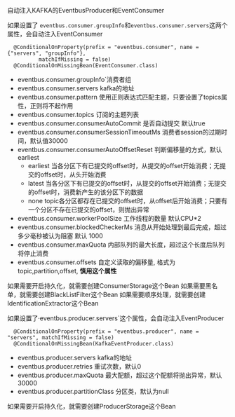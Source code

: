 自动注入KAFKA的EventbusProducer和EventConsumer

如果设置了
`eventbus.consumer.groupInfo`和`eventbus.consumer.servers`这两个属性，会自动注入EventConsumer

```
  @ConditionalOnProperty(prefix = "eventbus.consumer", name = {"servers", "groupInfo"},
          matchIfMissing = false)
  @ConditionalOnMissingBean(EventConsumer.class)
```

- eventbus.consumer.groupInfo`消费者组
- eventbus.consumer.servers kafka的地址
- eventbus.consumer.pattern 使用正则表达式匹配主题，只要设置了topics属性，正则将不起作用
- eventbus.consumer.topics 订阅的主题列表 
- eventbus.consumer.consumerAutoCommit 是否自动提交 默认true
- eventbus.consumer.consumerSessionTimeoutMs 消费者session的过期时间，默认值30000
- eventbus.consumer.consumerAutoOffsetReset 判断偏移量的方式，默认earliest
    - earliest 当各分区下有已提交的offset时，从提交的offset开始消费；无提交的offset时，从头开始消费
    - latest 当各分区下有已提交的offset时，从提交的offset开始消费；无提交的offset时，消费新产生的该分区下的数据
    - none topic各分区都存在已提交的offset时，从offset后开始消费；只要有一个分区不存在已提交的offset，则抛出异常
- eventbus.consumer.workerPoolSize 工作线程的数量 默认CPU*2
- eventbus.consumer.blockedCheckerMs 消息从开始处理到最后完成，超过多少毫秒被认为阻塞 默认 1000
- eventbus.consumer.maxQuota 内部队列的最大长度，超过这个长度后队列将停止消费
- eventbus.consumer.offsets 自定义读取的偏移量, 格式为 topic,partition,offset, **慎用这个属性**

如果需要开启持久化，就需要创建ConsumerStorage这个Bean
如果需要黑名单，就需要创建BlackListFilter这个Bean
如果需要顺序处理，就需要创建IdentificationExtractor这个Bean

如果设置了·eventbus.producer.servers`这个属性，会自动注入EventProducer

```
  @ConditionalOnProperty(prefix = "eventbus.producer", name = "servers", matchIfMissing = false)
  @ConditionalOnMissingBean(KafkaEventProducer.class)
```

- eventbus.producer.servers kafka的地址
- eventbus.producer.retries 重试次数，默认0
- eventbus.producer.maxQuota 最大配额，超过这个配额将抛出异常，默认30000
- eventbus.producer.partitionClass 分区类，默认为null

如果需要开启持久化，就需要创建ProducerStorage这个Bean
